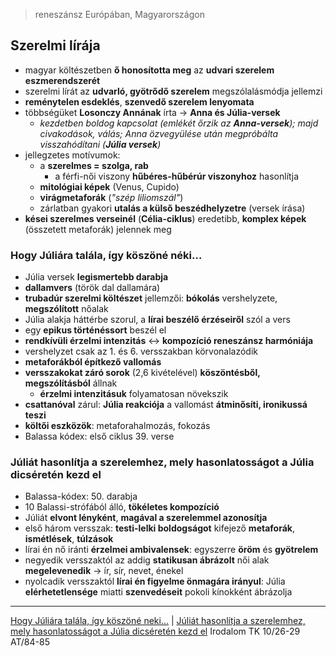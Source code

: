 > reneszánsz Európában, Magyarországon
## Szerelmi lírája
- magyar költészetben **ő honosította meg** az **udvari szerelem eszmerendszerét**
- szerelmi lírát az **udvarló, gyötrődő szerelem** megszólalásmódja jellemzi
- **reménytelen esdeklés**, **szenvedő szerelem lenyomata**
- többségüket **Losonczy Annának** írta -> **Anna és Júlia-versek**
	- *kezdetben boldog kapcsolat (emlékét őrzik az **Anna-versek**); majd civakodások, válás; Anna özvegyülése után megpróbálta visszahódítani (**Júlia versek**)*
- jellegzetes motívumok:
	- a **szerelmes = szolga, rab**
		- a férfi-női viszony **hűbéres-hűbérúr viszonyhoz** hasonlítja
	- **mitológiai képek** (Venus, Cupido)
	- **virágmetaforák** (*"szép liliomszál"*)
	- zárlatban gyakori **utalás a külső beszédhelyzetre** (versek írása)
- **kései szerelmes verseinél** (**Célia-ciklus**) eredetibb, **komplex képek** (összetett metaforák) jelennek meg
### Hogy Júliára talála, így köszöné néki...
- Júlia versek **legismertebb darabja**
- **dallamvers** (török dal dallamára)
- **trubadúr szerelmi költészet** jellemzői: **bókolás** vershelyzete, **megszólított** nőalak
- Júlia alakja háttérbe szorul, a **lírai beszélő érzéseiről** szól a vers
- egy **epikus történéssort** beszél el
- **rendkívüli érzelmi intenzitás** <-> **kompozíció reneszánsz harmóniája**
- vershelyzet csak az 1. és 6. versszakban körvonalazódik
- **metaforákból építkező vallomás**
- **versszakokat záró sorok** (2,6 kivételével) **köszöntésből, megszólításból** állnak
	- **érzelmi intenzitásuk** folyamatosan növekszik
- **csattanóval** zárul: **Júlia reakciója** a vallomást **átminősíti, ironikussá teszi**
- **költői eszközök**: metaforahalmozás, fokozás
- Balassa kódex: első ciklus 39. verse
### Júliát hasonlítja a szerelemhez, mely hasonlatosságot a Júlia dicséretén kezd el
- Balassa-kódex: 50. darabja
- 10 Balassi-strófából álló, **tökéletes kompozíció**
- Júliát **elvont lényként**, **magával a szerelemmel azonosítja**
- első három versszak: **testi-lelki boldogságot** kifejező **metaforák**, **ismétlések**, **túlzások**
- lírai én nő iránti **érzelmei ambivalensek**: egyszerre **öröm** és **gyötrelem**
- negyedik versszaktól az addig **statikusan ábrázolt** női alak **megelevenedik** -> ír, sír, nevet, énekel
- nyolcadik versszaktól **lírai én figyelme önmagára irányul**: Júlia **elérhetetlensége** miatti **szenvedéseit** pokoli kínokként ábrázolja

---
[Hogy Júliára talála, így köszöné neki...](https://www.arcanum.com/hu/online-kiadvanyok/Verstar-verstar-otven-kolto-osszes-verse-2/balassi-balint-ADB/versek-AE0/harminckilencedik-CC5/) | [Júliát hasonlítja a szerelemhez, mely hasonlatosságot a Júlia dicséretén kezd el](https://www.arcanum.com/hu/online-kiadvanyok/Verstar-verstar-otven-kolto-osszes-verse-2/balassi-balint-ADB/versek-AE0/otvenedik-D39/)
Irodalom TK 10/26-29
AT/84-85